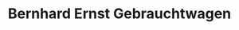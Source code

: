 ---
title: "Bernhard Ernst Gebrauchtwagen"
url: /witten/bernhard-ernst-gebrauchtwagen/
shop: Autohaus
---